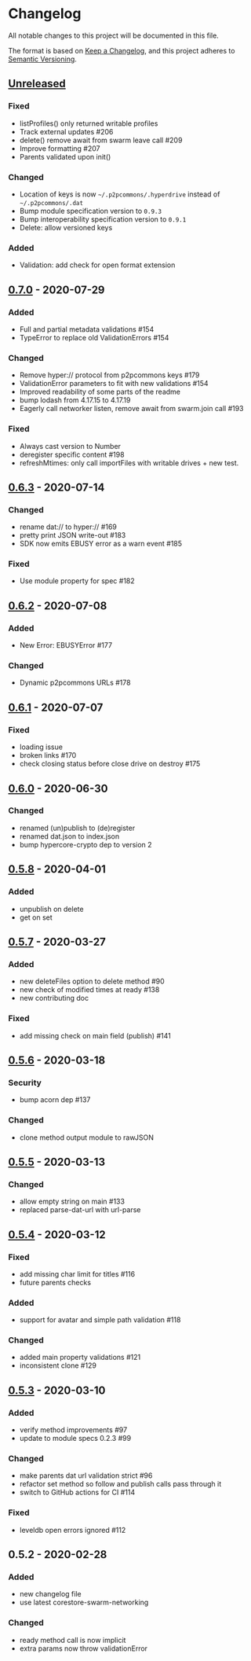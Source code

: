 # Changelog

All notable changes to this project will be documented in this file.

The format is based on [Keep a Changelog](https://keepachangelog.com/en/1.0.0/),
and this project adheres to [Semantic Versioning](https://semver.org/spec/v2.0.0.html).

## [Unreleased]
### Fixed

- listProfiles() only returned writable profiles
- Track external updates #206
- delete() remove await from swarm leave call #209
- Improve formatting #207
- Parents validated upon init()

### Changed

- Location of keys is now `~/.p2pcommons/.hyperdrive` instead of `~/.p2pcommons/.dat`
- Bump module specification version to `0.9.3`
- Bump interoperability specification version to `0.9.1`
- Delete: allow versioned keys

### Added

- Validation: add check for open format extension

## [0.7.0] - 2020-07-29

### Added

- Full and partial metadata validations #154
- TypeError to replace old ValidationErrors #154

### Changed

- Remove hyper:// protocol from p2pcommons keys #179
- ValidationError parameters to fit with new validations #154
- Improved readability of some parts of the readme
- bump lodash from 4.17.15 to 4.17.19
- Eagerly call networker listen, remove await from swarm.join call #193

### Fixed

- Always cast version to Number
- deregister specific content #198
- refreshMtimes: only call importFiles with writable drives + new test.

## [0.6.3] - 2020-07-14

### Changed

- rename dat:// to hyper:// #169
- pretty print JSON write-out #183
- SDK now emits EBUSY error as a warn event #185

### Fixed

- Use module property for spec #182

## [0.6.2] - 2020-07-08

### Added

- New Error: EBUSYError #177

### Changed

- Dynamic p2pcommons URLs #178

## [0.6.1] - 2020-07-07

### Fixed

- loading issue
- broken links #170
- check closing status before close drive on destroy #175

## [0.6.0] - 2020-06-30

### Changed

- renamed (un)publish to (de)register
- renamed dat.json to index.json
- bump hypercore-crypto dep to version 2

## [0.5.8] - 2020-04-01

### Added

- unpublish on delete
- get on set

## [0.5.7] - 2020-03-27

### Added

- new deleteFiles option to delete method #90
- new check of modified times at ready #138
- new contributing doc

### Fixed

- add missing check on main field (publish) #141

## [0.5.6] - 2020-03-18

### Security

- bump acorn dep #137

### Changed

- clone method output module to rawJSON

## [0.5.5] - 2020-03-13

### Changed

- allow empty string on main #133
- replaced parse-dat-url with url-parse

## [0.5.4] - 2020-03-12

### Fixed

- add missing char limit for titles #116
- future parents checks

### Added

- support for avatar and simple path validation #118

### Changed

- added main property validations #121
- inconsistent clone #129

## [0.5.3] - 2020-03-10

### Added

- verify method improvements #97
- update to module specs 0.2.3 #99

### Changed

- make parents dat url validation strict #96
- refactor set method so follow and publish calls pass through it
- switch to GitHub actions for CI #114

### Fixed

- leveldb open errors ignored #112

## 0.5.2 - 2020-02-28

### Added

- new changelog file
- use latest corestore-swarm-networking

### Changed

- ready method call is now implicit
- extra params now throw validationError

[unreleased]: https://github.com/p2pcommons/sdk-js/compare/v0.7.0...HEAD
[0.7.0]: https://github.com/p2pcommons/sdk-js/compare/v0.6.3...v0.7.0
[0.6.3]: https://github.com/p2pcommons/sdk-js/compare/v0.6.2...v0.6.3
[0.6.2]: https://github.com/p2pcommons/sdk-js/compare/v0.6.1...v0.6.2
[0.6.1]: https://github.com/p2pcommons/sdk-js/compare/v0.6.0...v0.6.1
[0.6.0]: https://github.com/p2pcommons/sdk-js/compare/v0.5.8...v0.6.0
[0.5.8]: https://github.com/p2pcommons/sdk-js/compare/v0.5.7...v0.5.8
[0.5.7]: https://github.com/p2pcommons/sdk-js/compare/v0.5.6...v0.5.7
[0.5.6]: https://github.com/p2pcommons/sdk-js/compare/v0.5.5...v0.5.6
[0.5.5]: https://github.com/p2pcommons/sdk-js/compare/v0.5.4...v0.5.5
[0.5.4]: https://github.com/p2pcommons/sdk-js/compare/v0.5.3...v0.5.4
[0.5.3]: https://github.com/p2pcommons/sdk-js/compare/v0.5.2...v0.5.3
